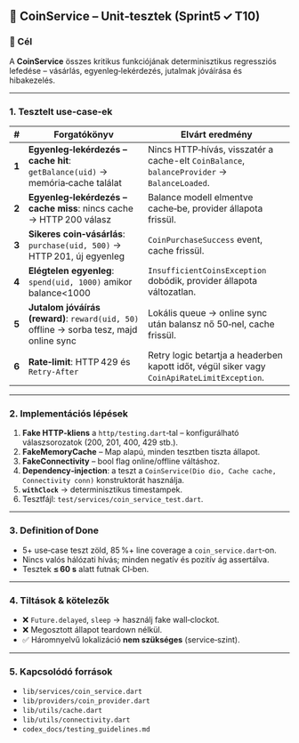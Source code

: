 ## 🧪 CoinService – Unit‑tesztek (Sprint5 ✓ T10)

### 🎯 Cél

A **CoinService** összes kritikus funkciójának determinisztikus regressziós lefedése – vásárlás, egyenleg‑lekérdezés, jutalmak jóváírása és hibakezelés.

---

### 1. Tesztelt use‑case‑ek

| #     | Forgatókönyv                                                                            | Elvárt eredmény                                                                             |
| ----- | --------------------------------------------------------------------------------------- | ------------------------------------------------------------------------------------------- |
| **1** | **Egyenleg‑lekérdezés – cache hit**: `getBalance(uid)` → memória‑cache találat          | Nincs HTTP‑hívás, visszatér a cache-elt `CoinBalance`, `balanceProvider` → `BalanceLoaded`. |
| **2** | **Egyenleg‑lekérdezés – cache miss**: nincs cache → HTTP 200 válasz                     | Balance modell elmentve cache‑be, provider állapota frissül.                                |
| **3** | **Sikeres coin‑vásárlás**: `purchase(uid, 500)` → HTTP 201, új egyenleg                 | `CoinPurchaseSuccess` event, cache frissül.                                                 |
| **4** | **Elégtelen egyenleg**: `spend(uid, 1000)` amikor balance<1000                          | `InsufficientCoinsException` dobódik, provider állapota változatlan.                        |
| **5** | **Jutalom jóváírás (reward)**: `reward(uid, 50)` offline → sorba tesz, majd online sync | Lokális queue → online sync után balansz nő 50‑nel, cache frissül.                          |
| **6** | **Rate‑limit**: HTTP 429 és `Retry‑After`                                               | Retry logic betartja a headerben kapott időt, végül siker vagy `CoinApiRateLimitException`. |

---

### 2. Implementációs lépések

1. **Fake HTTP‑kliens** a `http/testing.dart`‑tal – konfigurálható válaszsorozatok (200, 201, 400, 429 stb.).
2. **FakeMemoryCache** – Map alapú, minden tesztben tiszta állapot.
3. **FakeConnectivity** – bool flag online/offline váltáshoz.
4. **Dependency‑injection**: a teszt a `CoinService(Dio dio, Cache cache, Connectivity conn)` konstruktorát használja.
5. **`withClock`** → determinisztikus timestampek.
6. Tesztfájl: `test/services/coin_service_test.dart`.

---

### 3. Definition of Done

* 5+ use‑case teszt zöld, 85 %+ line coverage a `coin_service.dart`‑on.
* Nincs valós hálózati hívás; minden negatív és pozitív ág assertálva.
* Tesztek **≤ 60 s** alatt futnak CI‑ben.

---

### 4. Tiltások & kötelezők

* ❌ `Future.delayed`, `sleep` → használj fake wall‑clockot.
* ❌ Megosztott állapot teardown nélkül.
* ✅ Háromnyelvű lokalizáció **nem szükséges** (service‑szint).

---

### 5. Kapcsolódó források

* `lib/services/coin_service.dart`
* `lib/providers/coin_provider.dart`
* `lib/utils/cache.dart`
* `lib/utils/connectivity.dart`
* `codex_docs/testing_guidelines.md`

